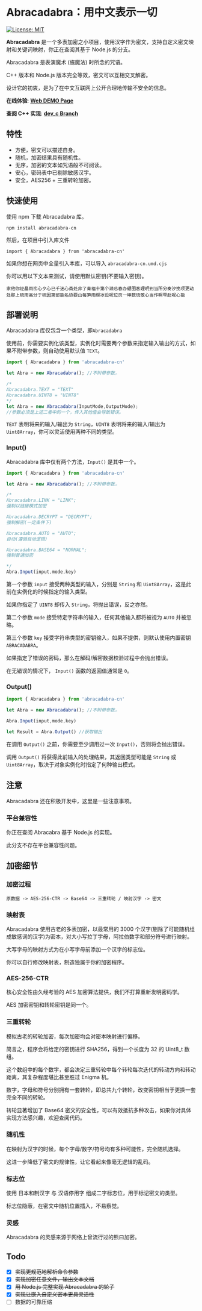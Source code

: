 # Abracadabra：用中文表示一切

[![License: MIT](https://img.shields.io/badge/License-MIT-yellow.svg)](https://opensource.org/licenses/MIT)

**Abracadabra** 是一个多表加密之小项目，使用汉字作为密文，支持自定义密文映射和关键词映射，你正在查阅其基于 Node.js 的分支。

Abracadabra 是表演魔术 (施魔法) 时所念的咒语。

C++ 版本和 Node.js 版本完全等效，密文可以互相交叉解密。

设计它的初衷，是为了在中文互联网上公开合理地传输不安全的信息。

**在线体验**: [**Web DEMO Page**](https://sheepchef.github.io/Abracadabra/)

**查阅 C++ 实现**: [**dev_c Branch**](https://github.com/SheepChef/Abracadabra/tree/dev_c)

## 特性

- 方便，密文可以描述自身。
- 随机，加密结果具有随机性。
- 无序，加密的文本如咒语般不可阅读。
- 安心，密码表中已剔除敏感汉字。
- 安全，AES256 + 三重转轮加密。

## 快速使用

使用 npm 下载 Abracadabra 库。

```
npm install abracadabra-cn
```

然后，在项目中引入库文件

```
import { Abracadabra } from 'abracadabra-cn'
```

如果你想在网页中全量引入本库，可以导入 `abracadabra-cn.umd.cjs`

你可以用以下文本来测试，请使用默认密钥(不要输入密钥)。

```
家他你烃瞐雨峦心夕心已千迷心斋处非了青褔十第个濑总春办硼图客理明到当所分奏汐挽项更动处那上硫雨高分于硫因第部能名协要山每笋雨缬冰设呢位页一坤数琉敬心当作啊雫赴呢心能
```

## 部署说明

Abracadabra 库仅包含一个类型，即`Abracadabra`

使用前，你需要实例化该类型，实例化时需要两个参数来指定输入输出的方式，如果不附带参数，则自动使用默认值 `TEXT`。

```Javascript
import { Abracadabra } from 'abracadabra-cn'

let Abra = new Abracadabra(); //不附带参数，

/*
Abracadabra.TEXT = "TEXT"
Abracadabra.UINT8 = "UINT8"
*/
let Abra = new Abracadabra(InputMode,OutputMode);
//参数必须是上述二者中的一个，传入其他值会导致错误。
```

`TEXT` 表明将来的输入/输出为 `String`，`UINT8` 表明将来的输入/输出为 `Uint8Array`，你可以灵活使用两种不同的类型。

### Input()

Abracadabra 库中仅有两个方法，`Input()` 是其中一个。

```Javascript
import { Abracadabra } from 'abracadabra-cn'

let Abra = new Abracadabra(); //不附带参数，

/*
Abracadabra.LINK = "LINK";
强制以链接模式加密

Abracadabra.DECRYPT = "DECRYPT";
强制解密(一定条件下)

Abracadabra.AUTO = "AUTO";
自动(遵循自动逻辑)

Abracadabra.BASE64 = "NORMAL";
强制普通加密

*/
Abra.Input(input,mode,key)
```

第一个参数 `input` 接受两种类型的输入，分别是 `String` 和 `Uint8Array`，这是此前在实例化的时候指定的输入类型。

如果你指定了 `UINT8` 却传入 `String`，将抛出错误，反之亦然。

第二个参数 `mode` 接受特定字符串的输入，任何其他输入都将被视为 `AUTO` 并被忽略。

第三个参数 `key` 接受字符串类型的密钥输入，如果不提供，则默认使用内置密钥 `ABRACADABRA`。

如果指定了错误的密码，那么在解码/解密数据校验过程中会抛出错误。

在无错误的情况下， `Input()` 函数的返回值通常是 `0`。

### Output()

```Javascript
import { Abracadabra } from 'abracadabra-cn'

let Abra = new Abracadabra(); //不附带参数，

Abra.Input(input,mode,key)

let Result = Abra.Output() //获取输出
```

在调用 `Output()` 之前，你需要至少调用过一次 `Input()`，否则将会抛出错误。

调用 `Output()` 将获得此前输入的处理结果，其返回类型可能是 `String` 或 `Uint8Array`，取决于对象实例化时指定了何种输出模式。

## 注意

Abracadabra 还在积极开发中，这里是一些注意事项。

### 平台兼容性

你正在查阅 Abracabra 基于 Node.js 的实现。

此分支不存在平台兼容性问题。

## 加密细节

### 加密过程

```
原数据 -> AES-256-CTR -> Base64 -> 三重转轮 / 映射汉字 -> 密文
```

### 映射表

Abracadabra 使用古老的多表加密，以最常用的 3000 个汉字(剔除了可能随机组成敏感词的汉字)为密本，对大小写拉丁字母，阿拉伯数字和部分符号进行映射。

大写字母的映射方式为在小写字母前添加一个汉字的标志位。

你可以自行修改映射表，制造独属于你的加密程序。

### AES-256-CTR

核心安全性由久经考验的 AES 加密算法提供，我们不打算重新发明密码学。

AES 加密密钥和转轮密钥是同一个。

### 三重转轮

模拟古老的转轮加密，每次加密均会对密本映射进行偏移。

简言之，程序会将给定的密钥进行 SHA256，得到一个长度为 32 的 Uint8_t 数组。

这个数组中的每个数字，都会决定三重转轮中每个转轮每次迭代的转动方向和转动距离，其复杂程度堪比甚至胜过 Enigma 机。

数字，字母和符号分别拥有一套转轮，即总共九个转轮，改变密钥相当于更换一套完全不同的转轮。

转轮显著增加了 Base64 密文的安全性，可以有效抵抗多种攻击，如果你对具体实现方法感兴趣，欢迎查阅代码。

### 随机性

在映射为汉字的时候，每个字母/数字/符号均有多种可能性，完全随机选择。

这进一步降低了密文的规律性，让它看起来像毫无逻辑的乱码。

### 标志位

使用 日本和制汉字 与 汉语停用字 组成二字标志位，用于标记密文的类型。

标志位隐蔽，在密文中随机位置插入，不易察觉。

### 灵感

Abracadabra 的灵感来源于网络上曾流行过的熊曰加密。

## Todo

- [x] ~~实现更规范地解析命令参数~~
- [x] ~~实现加密任意文件，输出文本文档~~
- [x] ~~用 Node.js 完整实现 Abracadabra 的轮子~~
- [x] ~~实现让嵌入自定义密本更具灵活性~~
- [ ] 数据的可靠压缩
